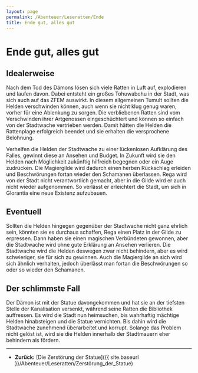 ```yaml
---
layout: page
permalink: /Abenteuer/Leseratten/Ende
title: Ende gut, alles gut
---
```


# Ende gut, alles gut

## Idealerweise

Nach dem Tod des Dämons lösen sich viele Ratten in Luft auf, explodieren und laufen davon. Dabei entsteht ein großes Tohuwabohu in der Stadt, was sich auch auf das ZFEM auswirkt. In diesem allgemeinen Tumult sollten die Helden verschwinden können, auch wenn sie nicht klug genug waren, vorher für eine Ablenkung zu sorgen. Die verbliebenen Ratten sind vom Verschwinden ihrer Artgenossen eingeschüchtert und können so einfach von der Stadtwache vertrieben werden. Damit hätten die Helden die Rattenplage erfolgreich beendet und sie erhalten die versprochene Belohnung.

Verhelfen die Helden der Stadtwache zu einer lückenlosen Aufklärung des Falles, gewinnt diese an Ansehen und Budget. In Zukunft wird sie den Helden nach Möglichkeit zukünftig hilfreich begegnen oder ein Auge zudrücken. Die Magiergilde wird dadurch einen herben Rückschlag erleiden und Beschwörungen fortan wieder den Schamanen überlassen. Rega wird von der Stadt nicht verantwortlich gemacht, aber in die Gilde wird er auch nicht wieder aufgenommen. So verlässt er erleichtert die Stadt, um sich in Glorantia eine neue Existenz aufzubauen.

## Eventuell

Sollten die Helden hingegen gegenüber der Stadtwache nicht ganz ehrlich sein, könnten sie es durchaus schaffen, Rega einen Platz in der Gilde zu erpressen. Dann haben sie einen magischen Verbündeten gewonnen, aber die Stadtwache wird ohne gute Erklärung an Ansehen verlieren. Die Stadtwache wird die Helden deswegen zwar nicht behindern, aber es wird schwieriger, sie für sich zu gewinnen. Auch die Magiergilde an sich wird sich ähnlich verhalten, jedoch überlässt man fortan die Beschwörungen so oder so wieder den Schamanen.

## Der schlimmste Fall

Der Dämon ist mit der Statue davongekommen und hat sie an der tiefsten Stelle der Kanalisation versenkt, während seine Ratten die Bibliothek auffressen. Es wird die Stadt nun heimsuchen, bis wahrhaftig mächtige Helden hinabsteigen und die Statue vernichten. Bis dahin wird die Stadtwache zunehmend überarbeitet und korrupt. Solange das Problem nicht gelöst ist, wird sie die Helden innerhalb der Stadtmauern eher behindern als fördern.

***

- **Zurück:** [Die Zerstörung der Statue]({{ site.baseurl }}/Abenteuer/Leseratten/Zerstörung_der_Statue)

